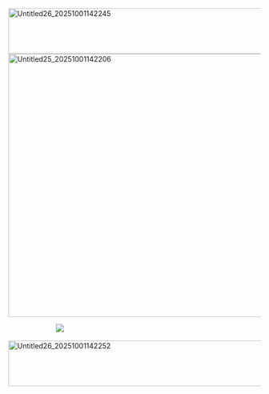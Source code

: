 <img width="746" height="91" alt="Untitled26_20251001142245" src="https://github.com/user-attachments/assets/2a043213-5561-420f-b061-4e6ab6350e50" />

<img width="774" height="526" alt="Untitled25_20251001142206" src="https://github.com/user-attachments/assets/787d8314-388b-48a2-a787-6bd81ac17469" />

‎ ‎ ‎ ‎ ‎ ‎‎ ‎ ‎ ‎‎ ‎ ‎ ‎ ‎ ‎ ‎ ‎ ‎  ‎ ‎ ‎ ‎ ‎ ‎  ‎ ![](https://komarev.com/ghpvc/?username=jaxtoy&color=4D6A75&style=flat&label=VERY+REAL+FANS&base=476)





<img width="746" height="91" alt="Untitled26_20251001142252" src="https://github.com/user-attachments/assets/79aee3ac-065b-4e35-9e03-3a1a3af93093" />
